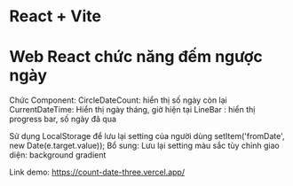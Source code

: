 # React + Vite

<h1>Web React chức năng đếm ngược ngày</h1>
Chức Component:
 CircleDateCount:  hiển thị số ngày còn lại
 CurrentDateTime: Hiển thị ngày tháng, giờ hiện tại
  LineBar : hiển thị progress bar, số ngày đã qua

  Sử dụng LocalStorage để lưu lại setting của người dùng
  setItem('fromDate', new Date(e.target.value));
  Bổ sung:
  Lưu lại setting màu sắc tùy chỉnh giao diện: background gradient
  
Link demo: https://count-date-three.vercel.app/
